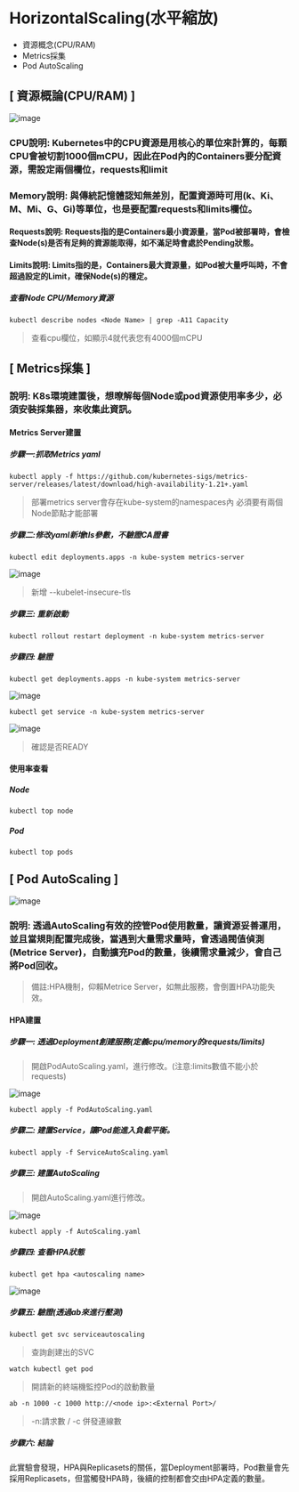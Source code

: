 # HorizontalScaling(水平縮放)
* 資源概念(CPU/RAM)
* Metrics採集
* Pod AutoScaling
## [ 資源概論(CPU/RAM) ]
![image](https://user-images.githubusercontent.com/39659664/224649798-1442e483-7f14-49a0-8692-be66d845cd00.png)
### CPU說明: Kubernetes中的CPU資源是用核心的單位來計算的，每顆CPU會被切割1000個mCPU，因此在Pod內的Containers要分配資源，需設定兩個欄位，requests和limit
### Memory說明: 與傳統記憶體認知無差別，配置資源時可用(k、Ki、M、Mi、G、Gi)等單位，也是要配置requests和limits欄位。
#### Requests說明: Requests指的是Containers最小資源量，當Pod被部署時，會檢查Node(s)是否有足夠的資源能取得，如不滿足時會處於Pending狀態。
#### Limits說明: Limits指的是，Containers最大資源量，如Pod被大量呼叫時，不會超過設定的Limit，確保Node(s)的穩定。
##### 查看Node CPU/Memory資源
    kubectl describe nodes <Node Name> | grep -A11 Capacity
> 查看cpu欄位，如顯示4就代表您有4000個mCPU
## [ Metrics採集 ]
### 說明: K8s環境建置後，想暸解每個Node或pod資源使用率多少，必須安裝採集器，來收集此資訊。
#### Metrics Server建置
##### 步驟一:抓取Metrics yaml
    kubectl apply -f https://github.com/kubernetes-sigs/metrics-server/releases/latest/download/high-availability-1.21+.yaml
> 部署metrics server會存在kube-system的namespaces內
> 必須要有兩個Node節點才能部署
##### 步驟二:修改yaml新增tls參數，不驗證CA證書
    kubectl edit deployments.apps -n kube-system metrics-server
![image](https://user-images.githubusercontent.com/39659664/224663352-adcc7054-66db-48a1-b847-93d9a191101e.png)
> 新增 --kubelet-insecure-tls
##### 步驟三: 重新啟動
    kubectl rollout restart deployment -n kube-system metrics-server
##### 步驟四: 驗證
    kubectl get deployments.apps -n kube-system metrics-server
![image](https://user-images.githubusercontent.com/39659664/224880162-902da9d7-efd4-4726-b7be-fa9a7a60efd1.png)

    kubectl get service -n kube-system metrics-server
![image](https://user-images.githubusercontent.com/39659664/224880505-b425e900-ddc9-4ee8-a78e-9b8faa4aa253.png)
> 確認是否READY
#### 使用率查看
##### Node
    kubectl top node
##### Pod
    kubectl top pods
## [ Pod AutoScaling ]
![image](https://user-images.githubusercontent.com/39659664/224660612-84ec2739-4c5a-4a15-96fb-0c31ec69250d.png)
### 說明: 透過AutoScaling有效的控管Pod使用數量，讓資源妥善運用，並且當規則配置完成後，當遇到大量需求量時，會透過閥值偵測(Metrice Server)，自動擴充Pod的數量，後續需求量減少，會自己將Pod回收。
> 備註:HPA機制，仰賴Metrice Server，如無此服務，會倒置HPA功能失效。
#### HPA建置
##### 步驟一: 透過Deployment創建服務(定義cpu/memory的requests/limits)
> 開啟PodAutoScaling.yaml，進行修改。(注意:limits數值不能小於requests)

![image](https://user-images.githubusercontent.com/39659664/224886976-160e13c8-a673-404b-8941-6ce0564a91d5.png)

    kubectl apply -f PodAutoScaling.yaml
##### 步驟二: 建置Service，讓Pod能進入負載平衡。
    kubectl apply -f ServiceAutoScaling.yaml
##### 步驟三: 建置AutoScaling
> 開啟AutoScaling.yaml進行修改。

![image](https://user-images.githubusercontent.com/39659664/224888623-ebcddd37-1515-4848-ad45-71db06650266.png)

    kubectl apply -f AutoScaling.yaml
##### 步驟四: 查看HPA狀態    
    kubectl get hpa <autoscaling name>
![image](https://user-images.githubusercontent.com/39659664/224889367-fa216698-79dd-4d51-9c3f-ed82509f650d.png)
##### 步驟五: 驗證(透過ab來進行壓測)
    kubectl get svc serviceautoscaling
> 查詢創建出的SVC

    watch kubectl get pod
> 開請新的終端機監控Pod的啟動數量

    ab -n 1000 -c 1000 http://<node ip>:<External Port>/
> -n:請求數 / -c 併發連線數
##### 步驟六: 結論
此實驗會發現，HPA與Replicasets的關係，當Deployment部署時，Pod數量會先採用Replicasets，但當觸發HPA時，後續的控制都會交由HPA定義的數量。
